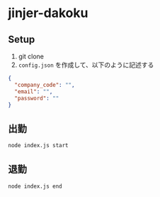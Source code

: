# jinjer-dakoku

## Setup

1. git clone
2. `config.json` を作成して、以下のように記述する

```json
{
  "company_code": "",
  "email": "",
  "password": ""
}
```

## 出勤

```bash
node index.js start
```

## 退勤

```bash
node index.js end
```

